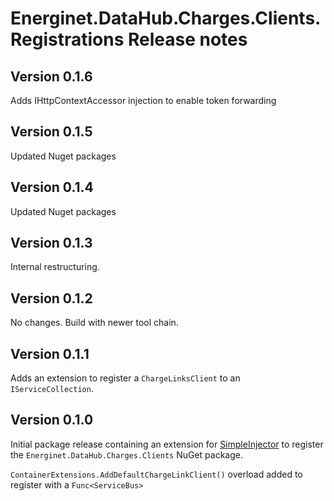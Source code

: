 # Energinet.DataHub.Charges.Clients.Registrations Release notes

## Version 0.1.6

Adds IHttpContextAccessor injection to enable token forwarding

## Version 0.1.5

Updated Nuget packages

## Version 0.1.4

Updated Nuget packages

## Version 0.1.3

Internal restructuring.

## Version 0.1.2

No changes. Build with newer tool chain.

## Version 0.1.1

Adds an extension to register a `ChargeLinksClient` to an `IServiceCollection`.

## Version 0.1.0

Initial package release containing an extension for [SimpleInjector](https://simpleinjector.org/) to register the `Energinet.DataHub.Charges.Clients` NuGet package.

`ContainerExtensions.AddDefaultChargeLinkClient()` overload added to register with a `Func<ServiceBus>`
